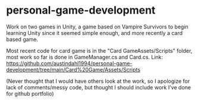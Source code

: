# personal-game-development
Work on two games in Unity, a game based on Vampire Survivors to begin learning Unity since it seemed simple enough, and more recently a card based game.

Most recent code for card game is in the "Card GameAssets/Scripts" folder, most work so far is done in GameManager.cs and Card.cs. Link: 
https://github.com/austindahl1994/personal-game-development/tree/main/Card%20Game/Assets/Scripts

(Never thought that I would have others look at the work, so I apologize for lack of comments/messy code, but thought I should include work I've done for github portfolio)

